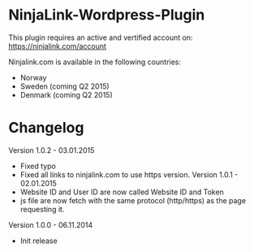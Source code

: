 NinjaLink-Wordpress-Plugin
==========================

This plugin requires an active and vertified account on: https://ninjalink.com/account

Ninjalink.com is available in the following countries:
* Norway
* Sweden (coming Q2 2015)
* Denmark (coming Q2 2015)

 # Changelog
Version 1.0.2 - 03.01.2015
 * Fixed typo
 * Fixed all links to ninjalink.com to use https version.
Version 1.0.1 - 02.01.2015
 * Website ID and User ID are now called Website ID and Token
 * js file are now fetch with the same protocol (http/https) as the page requesting it.

Version 1.0.0 - 06.11.2014
 * Init release
